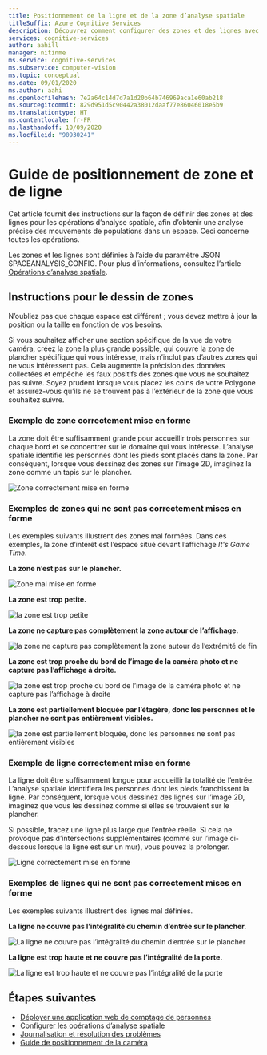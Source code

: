 ```yaml
---
title: Positionnement de la ligne et de la zone d’analyse spatiale
titleSuffix: Azure Cognitive Services
description: Découvrez comment configurer des zones et des lignes avec l’analyse spatiale
services: cognitive-services
author: aahill
manager: nitinme
ms.service: cognitive-services
ms.subservice: computer-vision
ms.topic: conceptual
ms.date: 09/01/2020
ms.author: aahi
ms.openlocfilehash: 7e2a64c14d7d7a1d20b64b746969aca1e60ab218
ms.sourcegitcommit: 829d951d5c90442a38012daaf77e86046018e5b9
ms.translationtype: HT
ms.contentlocale: fr-FR
ms.lasthandoff: 10/09/2020
ms.locfileid: "90930241"
---
```

# <a name="zone-and-line-placement-guide"></a>Guide de positionnement de zone et de ligne

Cet article fournit des instructions sur la façon de définir des zones et des lignes pour les opérations d’analyse spatiale, afin d’obtenir une analyse précise des mouvements de populations dans un espace. Ceci concerne toutes les opérations. 

Les zones et les lignes sont définies à l’aide du paramètre JSON SPACEANALYSIS_CONFIG. Pour plus d’informations, consultez l’article [Opérations d’analyse spatiale](spatial-analysis-operations.md).

## <a name="guidelines-for-drawing-zones"></a>Instructions pour le dessin de zones

N’oubliez pas que chaque espace est différent ; vous devez mettre à jour la position ou la taille en fonction de vos besoins.

Si vous souhaitez afficher une section spécifique de la vue de votre caméra, créez la zone la plus grande possible, qui couvre la zone de plancher spécifique qui vous intéresse, mais n’inclut pas d’autres zones qui ne vous intéressent pas. Cela augmente la précision des données collectées et empêche les faux positifs des zones que vous ne souhaitez pas suivre. Soyez prudent lorsque vous placez les coins de votre Polygone et assurez-vous qu’ils ne se trouvent pas à l’extérieur de la zone que vous souhaitez suivre.  

### <a name="example-of-a-well-shaped-zone"></a>Exemple de zone correctement mise en forme

La zone doit être suffisamment grande pour accueillir trois personnes sur chaque bord et se concentrer sur le domaine qui vous intéresse. L’analyse spatiale identifie les personnes dont les pieds sont placés dans la zone. Par conséquent, lorsque vous dessinez des zones sur l’image 2D, imaginez la zone comme un tapis sur le plancher.

![Zone correctement mise en forme](./media/spatial-analysis/zone-good-example.png)

### <a name="examples-of-zones-that-arent-well-shaped"></a>Exemples de zones qui ne sont pas correctement mises en forme

Les exemples suivants illustrent des zones mal formées. Dans ces exemples, la zone d’intérêt est l’espace situé devant l’affichage *It's Game Time*.

**La zone n’est pas sur le plancher.**

![Zone mal mise en forme](./media/spatial-analysis/zone-not-on-floor.png) 

**La zone est trop petite.**

![la zone est trop petite](./media/spatial-analysis/zone-too-small.png)

**La zone ne capture pas complètement la zone autour de l’affichage.**

![la zone ne capture pas complètement la zone autour de l’extrémité de fin](./media/spatial-analysis/zone-bad-capture.png)

**La zone est trop proche du bord de l’image de la caméra photo et ne capture pas l’affichage à droite.**

![la zone est trop proche du bord de l’image de la caméra photo et ne capture pas l’affichage à droite](./media/spatial-analysis/zone-edge.png)

**La zone est partiellement bloquée par l’étagère, donc les personnes et le plancher ne sont pas entièrement visibles.**

![la zone est partiellement bloquée, donc les personnes ne sont pas entièrement visibles](./media/spatial-analysis/zone-partially-blocked.png)

### <a name="example-of-a-well-shaped-line"></a>Exemple de ligne correctement mise en forme

La ligne doit être suffisamment longue pour accueillir la totalité de l’entrée. L’analyse spatiale identifiera les personnes dont les pieds franchissent la ligne. Par conséquent, lorsque vous dessinez des lignes sur l’image 2D, imaginez que vous les dessinez comme si elles se trouvaient sur le plancher. 

Si possible, tracez une ligne plus large que l’entrée réelle. Si cela ne provoque pas d’intersections supplémentaires (comme sur l’image ci-dessous lorsque la ligne est sur un mur), vous pouvez la prolonger.

![Ligne correctement mise en forme](./media/spatial-analysis/zone-line-good-example.png)

### <a name="examples-of-lines-that-arent-well-shaped"></a>Exemples de lignes qui ne sont pas correctement mises en forme

Les exemples suivants illustrent des lignes mal définies.

**La ligne ne couvre pas l’intégralité du chemin d’entrée sur le plancher.**

![La ligne ne couvre pas l’intégralité du chemin d’entrée sur le plancher](./media/spatial-analysis/zone-line-bad-coverage.png)

**La ligne est trop haute et ne couvre pas l’intégralité de la porte.**

![La ligne est trop haute et ne couvre pas l’intégralité de la porte](./media/spatial-analysis/zone-line-too-high.png)

## <a name="next-steps"></a>Étapes suivantes

* [Déployer une application web de comptage de personnes](spatial-analysis-web-app.md)
* [Configurer les opérations d’analyse spatiale](./spatial-analysis-operations.md)
* [Journalisation et résolution des problèmes](spatial-analysis-logging.md)
* [Guide de positionnement de la caméra](spatial-analysis-camera-placement.md)
